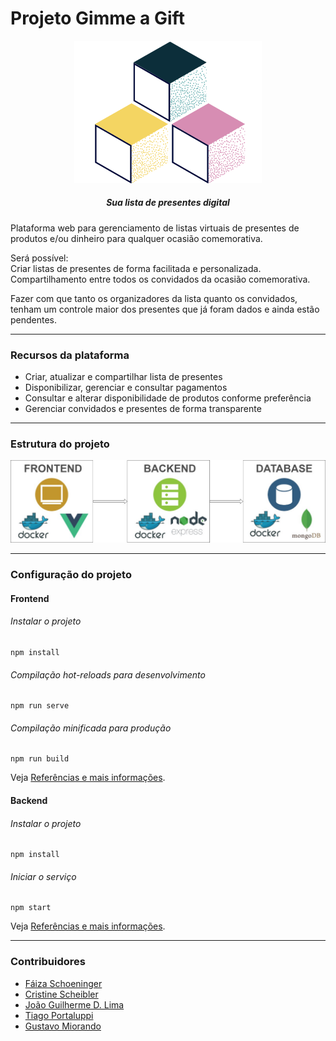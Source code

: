 # Projeto Gimme a Gift


<p align="center">
    <img width="300px" src="https://github.com/cris-scheib/gimme-a-gift/blob/main/front/src/assets/icon.svg">
</p>
<h5 align="center">
  Sua lista de presentes digital
</h5>
<p>Plataforma web para gerenciamento de listas virtuais de presentes de produtos e/ou dinheiro para qualquer ocasião comemorativa.</p>
<p>Será possível: <br> Criar listas de presentes de forma facilitada e personalizada. Compartilhamento entre todos os convidados da ocasião comemorativa.</p>
<p>Fazer com que tanto os organizadores da lista quanto os convidados, tenham um controle maior dos presentes que já foram dados e ainda estão pendentes.</p>

----------------------------

### Recursos da plataforma

- Criar, atualizar e compartilhar lista de presentes
- Disponibilizar, gerenciar e consultar pagamentos
- Consultar e alterar disponibilidade de produtos conforme preferência
- Gerenciar convidados e presentes de forma transparente

----------------------------

### Estrutura do projeto 
<p align="center">
  <img src="https://raw.githubusercontent.com/cris-scheib/gimme-a-gift/main/front/public/estrutura.jpeg">
</p>

----------------------------

### Configuração do projeto

#### Frontend

###### Instalar o projeto
```
npm install
```
###### Compilação hot-reloads para desenvolvimento
```
npm run serve
```
###### Compilação minificada para produção
```
npm run build
```
Veja [Referências e mais informações](https://cli.vuejs.org/config/).

#### Backend

###### Instalar o projeto
```
npm install
```
###### Iniciar o serviço
```
npm start
```
Veja [Referências e mais informações](https://expressjs.com/pt-br/starter/installing.html).

----------------------------

### Contribuidores
- [Fáiza Schoeninger](https://github.com/faizaleticia)
- [Cristine Scheibler](https://github.com/cris-scheib)
- [João Guilherme D. Lima](https://github.com/JoaoGDLima)
- [Tiago Portaluppi](https://github.com/tiagoportaluppi)
- [Gustavo Miorando](https://github.com/gutomiorando)